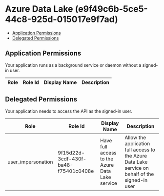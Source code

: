 # Azure Data Lake (e9f49c6b-5ce5-44c8-925d-015017e9f7ad)
- [Application Permissions](#application-permissions)
- [Delegated Permissions](#delegated-permissions)

## Application Permissions
Your application runs as a background service or daemon without a signed-in user.

| Role | Role Id | Display Name | Description |
|---|---|---|---|

## Delegated Permissions
Your application needs to access the API as the signed-in user. 

| Role | Role Id | Display Name | Description |
|---|---|---|---|
| user_impersonation | 9f15d22d-3cdf-430f-ba48-f75401c0408e | Have full access to the Azure Data Lake service | Allow the application full access to the Azure Data Lake service on behalf of the signed-in user |

